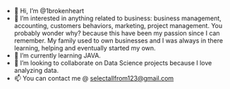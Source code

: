 - 👋 Hi, I’m @1brokenheart
- 👀 I’m interested in anything related to business: business management, accounting, customers behaviors, marketing, project management. You probably wonder why?  because this have been my passion since I can remember. My family used to own businesses and I was always in there learning, helping and eventually started my own.
- 🌱 I’m currently learning JAVA.
- 💞️ I’m looking to collaborate on Data Science projects because I love analyzing data.
- 📫 You can contact me @ selectallfrom123@gmail.com

<!---
1brokenheart/1brokenheart is a ✨ special ✨ repository because its `README.md` (this file) appears on your GitHub profile.
You can click the Preview link to take a look at your changes.
--->
